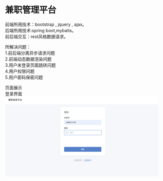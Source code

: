 # 兼职管理平台
前端所用技术：bootstrap , jquery , ajax。  
后端所用技术:spring boot,mybatis。  
前后端交互：rest风格数据请求。  

所解决问题：  
1.前后端分离异步请求问题  
2.前端动态数据渲染问题  
3.用户未登录页面跳转问题  
4.用户权限问题  
5.用户密码保密问题  

页面展示  
登录界面  
![image](https://github.com/yidaq/teach/blob/master/image/%E7%99%BB%E5%BD%95.png)
